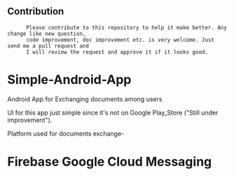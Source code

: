 
 ## Contribution
          Please contribute to this repository to help it make better. Any change like new question, 
          code improvement, doc improvement etc. is very welcome. Just send me a pull request and 
          I will review the request and approve it if it looks good.
          
          
# Simple-Android-App
Android App for Exchanging documents among users 

UI for this app just simple since it's not on Google Play_Store ("Still under improvement").

Platform used for documents exchange- 
  # Firebase Google Cloud Messaging
